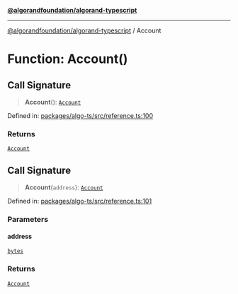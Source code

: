 [**@algorandfoundation/algorand-typescript**](../README.md)

***

[@algorandfoundation/algorand-typescript](../README.md) / Account

# Function: Account()

## Call Signature

> **Account**(): [`Account`](../type-aliases/Account.md)

Defined in: [packages/algo-ts/src/reference.ts:100](https://github.com/algorandfoundation/puya-ts/blob/89ee9cf9a58d93e3ffbb727cfadf537835799a71/packages/algo-ts/src/reference.ts#L100)

### Returns

[`Account`](../type-aliases/Account.md)

## Call Signature

> **Account**(`address`): [`Account`](../type-aliases/Account.md)

Defined in: [packages/algo-ts/src/reference.ts:101](https://github.com/algorandfoundation/puya-ts/blob/89ee9cf9a58d93e3ffbb727cfadf537835799a71/packages/algo-ts/src/reference.ts#L101)

### Parameters

#### address

[`bytes`](../type-aliases/bytes.md)

### Returns

[`Account`](../type-aliases/Account.md)
